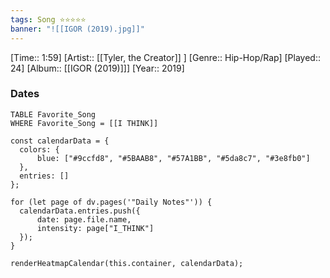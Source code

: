 ```yaml
---
tags: Song ⭐⭐⭐⭐⭐ 
banner: "![[IGOR (2019).jpg]]"
---
```

[Time:: 1:59]
[Artist:: [[Tyler, the Creator]] ]
[Genre:: Hip-Hop/Rap]
[Played:: 24]
[Album:: [[IGOR (2019)]]]
[Year:: 2019]
### Dates
````dataview
TABLE Favorite_Song
WHERE Favorite_Song = [[I THINK]]
````
  ```dataviewjs
const calendarData = { 
	colors: { 
		blue: ["#9ccfd8", "#5BAAB8", "#57A1BB", "#5da8c7", "#3e8fb0"] 
	}, 
	entries: [] 
}; 

for (let page of dv.pages('"Daily Notes"')) { 
	calendarData.entries.push({ 
		date: page.file.name, 
		intensity: page["I_THINK"]
	}); 
} 

renderHeatmapCalendar(this.container, calendarData);
```
